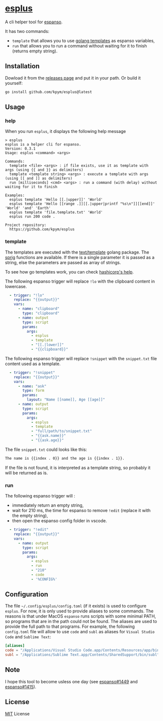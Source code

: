 # [esplus](https://github.com/kpym/esplus)

A cli helper tool for [espanso](https://espanso.org/).

It has two commands:
- `template` that allows you to use [golang templates](https://pkg.go.dev/text/template) as espanso variables,
- `run` that allows you to run a command without waiting for it to finish (returns empty string).

## Installation

Dowload it from the [releases page](https://github.com/kpym/esplus/releases) and put it in your path.
Or build it yourself:

```bash
go install github.com/kpym/esplus@latest
```

## Usage

### help

When you run `esplus`, it displays the following help message

```
> esplus
esplus is a helper cli for espanso.
Version: 0.3.1
Usage: esplus <command> <args>

Commands:
  template <file> <args> : if file exists, use it as template with args (using {{ and }} as delimiters)
  template <template string> <args> : execute a template with args (using [[ and ]] as delimiters)
  run [milliseconds] <cmd> <args> : run a command (with delay) without waiting for it to finish

Examples:
  esplus template 'Hello [[.|upper]]' 'World'
  esplus template 'Hello [[range .]][[.|upper|printf "%s\n"]][[end]]' 'World' 'and' 'Earth'
  esplus template 'file.template.txt' 'World'
  esplus run 200 code .

Project repository:
  https://github.com/kpym/esplus
```

### template

The templates are executed with the [text/template](https://pkg.go.dev/text/template) golang package. The [sprig](github.com/Masterminds/sprig) functions are available.
If there is a single parameter it is passed as a string, else the parameters are passed as array of strings.

To see how go templates work, you can check [hashicorp's help](https://developer.hashicorp.com/nomad/tutorials/templates/go-template-syntax).

The following espanso trigger will replace `!lo` with the clipboard content in lowercase.

```yaml
  - trigger: "!lo"
    replace: "{{output}}"
    vars:
      - name: "clipboard"
        type: "clipboard"
      - name: output
        type: script
        params:
          args:
            - esplus
            - template
            - "[[.|lower]]"
            - "{{clipboard}}"
```

The following espanso trigger will replace `!snippet` with the `snippet.txt` file content used as a template.

```yaml
  - trigger: "!snippet"
    replace: "{{output}}"
    vars:
      - name: "ask"
        type: form
        params:
          layout: "Name [[name]], Age [[age]]"
      - name: output
        type: script
        params:
          args:
            - esplus
            - template
            - "full/path/to/snippet.txt"
            - "{{ask.name}}"
            - "{{ask.age}}"
```

The file `snippet.txt` could looks like this:

```txt
The name is {{index . 0}} and the age is {{index . 1}}.
```

If the file is not found, it is interpreted as a template string, so probably it will be returned as is.

### run

The following espanso trigger will :
- immediately return an empty string,
- wait for 210 ms, the time for espanso to remove `!edit` (replace it with the empty string),
- then open the espanso config folder in vscode.

```yaml
  - trigger: "!edit"
    replace: "{{output}}"
    vars:
      - name: output
        type: script
        params:
          args:
            - esplus
            - run
            - "210"
            - code
            - '%CONFIG%'
```

## Configuration

The file `~/.config/esplus/config.toml` (if it exists) is used to configure `esplus`. For now, it is only used to provide aliases to some commands. The reasons is that under MacOS `espanso` runs scripts with some minimal PATH, so programs that are in the path could not be found. The aliases are used to provide the full path to that programs. For example, the following `config.toml` file will allow to use `code` and `subl` as aliases for `Visual Studio Code` and `Sublime Text`:

```toml
[aliases]
code = "/Applications/Visual Studio Code.app/Contents/Resources/app/bin/code"
subl = "/Applications/Sublime Text.app/Contents/SharedSupport/bin/subl"
```

## Note

I hope this tool to become usless one day (see [espanso#1449](https://github.com/espanso/espanso/discussions/1449) and [espanso#1415](https://github.com/espanso/espanso/discussions/1415)).

## License

[MIT](LICENSE) License
